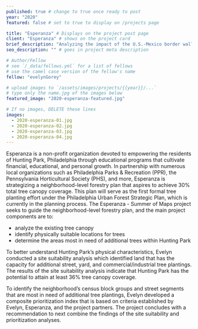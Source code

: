 ```yaml
---
published: true # change to true once ready to post
year: "2020"
featured: false # set to true to display on /projects page

title: "Esperanza" # Displays on the project post page
client: "Esperanza" # shows on the project card
brief_description: "Analyzing the impact of the U.S.-Mexico border wall on imperiled wildlife" # shows on the project card
seo_description: "" # goes in project meta description

# Author/Fellow
# see `/_data/fellows.yml` for a list of fellows
# use the camel case version of the fellow's name
fellow: "evelynGorey"

# upload images to `/assets/images/projects/{{year}}/...`
# type only the name.jpg of the images below
featured_image: "2020-esperanza-featured.jpg"

# If no images, DELETE these lines
images:
  - 2020-esperanza-01.jpg
  - 2020-esperanza-02.jpg
  - 2020-esperanza-03.jpg
  - 2020-esperanza-04.jpg
---
```

Esperanza is a non-profit organization devoted to empowering the residents of Hunting Park, Philadelphia through educational programs that cultivate financial, educational, and personal growth. In partnership with numerous local organizations such as Philadelphia Parks & Recreation (PPR), the Pennsylvania Horticultural Society (PHS), and more, Esperanza is strategizing a neighborhood-level forestry plan that aspires to achieve 30% total tree canopy coverage. This plan will serve as the first formal tree planting effort under the Philadelphia Urban Forest Strategic Plan, which is currently in the planning process. The Esperanza - Summer of Maps project seeks to guide the neighborhood-level forestry plan, and the main project components are to:

- analyze the existing tree canopy
- identify physically suitable locations for trees
- determine the areas most in need of additional trees within Hunting Park

To better understand Hunting Park’s physical characteristics, Evelyn conducted a site suitability analysis which identified land that has the capacity for additional street, yard, and commercial/industrial tree plantings. The results of the site suitability analysis indicate that Hunting Park has the potential to attain at least 36% tree canopy coverage.

To identify the neighborhood’s census block groups and street segments that are most in need of additional tree plantings, Evelyn developed a composite prioritization index that is based on criteria established by Evelyn, Esperanza, and the project partners. The project concludes with a recommendation to next combine the findings of the site suitability and prioritization analyses.

